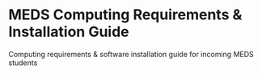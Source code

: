 # MEDS Computing Requirements & Installation Guide
Computing requirements &amp; software installation guide for incoming MEDS students
